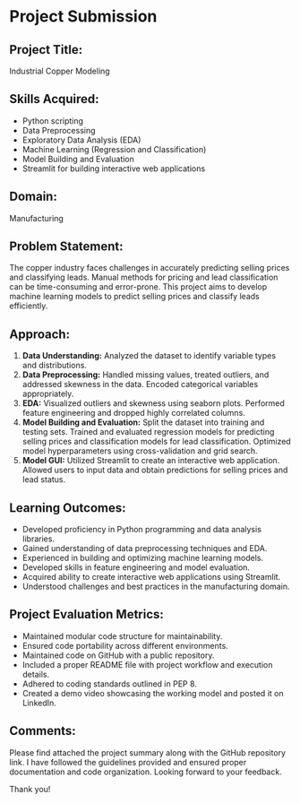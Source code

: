 # Project Submission

## Project Title:
Industrial Copper Modeling

## Skills Acquired:
- Python scripting
- Data Preprocessing
- Exploratory Data Analysis (EDA)
- Machine Learning (Regression and Classification)
- Model Building and Evaluation
- Streamlit for building interactive web applications

## Domain:
Manufacturing

## Problem Statement:
The copper industry faces challenges in accurately predicting selling prices and classifying leads. Manual methods for pricing and lead classification can be time-consuming and error-prone. This project aims to develop machine learning models to predict selling prices and classify leads efficiently.

## Approach:
1. **Data Understanding:** Analyzed the dataset to identify variable types and distributions.
2. **Data Preprocessing:** Handled missing values, treated outliers, and addressed skewness in the data. Encoded categorical variables appropriately.
3. **EDA:** Visualized outliers and skewness using seaborn plots. Performed feature engineering and dropped highly correlated columns.
4. **Model Building and Evaluation:** Split the dataset into training and testing sets. Trained and evaluated regression models for predicting selling prices and classification models for lead classification. Optimized model hyperparameters using cross-validation and grid search.
5. **Model GUI:** Utilized Streamlit to create an interactive web application. Allowed users to input data and obtain predictions for selling prices and lead status.

## Learning Outcomes:
- Developed proficiency in Python programming and data analysis libraries.
- Gained understanding of data preprocessing techniques and EDA.
- Experienced in building and optimizing machine learning models.
- Developed skills in feature engineering and model evaluation.
- Acquired ability to create interactive web applications using Streamlit.
- Understood challenges and best practices in the manufacturing domain.

## Project Evaluation Metrics:
- Maintained modular code structure for maintainability.
- Ensured code portability across different environments.
- Maintained code on GitHub with a public repository.
- Included a proper README file with project workflow and execution details.
- Adhered to coding standards outlined in PEP 8.
- Created a demo video showcasing the working model and posted it on LinkedIn.

## Comments:
Please find attached the project summary along with the GitHub repository link. I have followed the guidelines provided and ensured proper documentation and code organization. Looking forward to your feedback.

Thank you!
